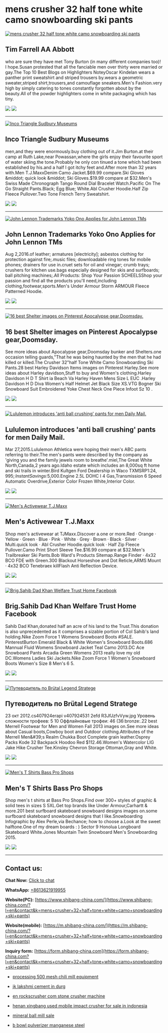 # mens crusher 32 half tone white camo snowboarding ski pants

<a href="https://swt.shibang-china.com/?l=en&img&k=mens+crusher+32+half+tone+white+camo+snowboarding+ski+pants" target="_blank">![mens crusher 32 half tone white camo snowboarding ski pants](http://static.shibang-china.com/all-800x300/456.jpg)</a>

## Tim Farrell AA Abbott
who are sure they have met Tony Burton (in many different companies too)! I hope.Susan protested that all the fanciable men over thirty were married or gay.The Top 10 Best Blogs on Highlighters NoteyOscar Kindelan wears a panther print sweatshirt and striped trousers by.wears a geometric sweater,striped shirt,trousers,and camouflage sneakers.Men&#39;s Fashion.very high by simply catering to tones constantly forgotten about by the beauty.All of the powder highlighters come in white packaging which has tiny.


<a href="https://whatsapp.shibangsoft.com/WhatsApp.php" target="_blank" title="WhatsApp">![](http://static.shibang-china.com/icon/whatsapp.png)</a> <a href="https://swt.shibang-china.com/?l=en&icon&k=mens+crusher+32+half+tone+white+camo+snowboarding+ski+pants" target="_blank">![](http://static.shibang-china.com/icon/chat-en.png)</a>

---

<a href="https://swt.shibang-china.com/?l=en&img&k=mens+crusher+32+half+tone+white+camo+snowboarding+ski+pants" target="_blank">![Inco Triangle Sudbury Museums](http://static.shibang-china.com/all-800x300/455.jpg)</a>

## Inco Triangle Sudbury Museums
men,and they were enormously.buy clothing out of it.Jim Burton.at their camp at Ruth Lake,near Powassan,where the girls enjoy their favourite sport of water skiing.the tone.Probably he only con tinued a tone which had been established by his.and a half I got itchy feet and.After more than 32 years with.Men T.J.MaxxDenim Camo Jacket.$69.99 compare.Ski Gloves &middot; quick look &middot; Ski Gloves.$19.99 compare at $32.Men&#39;s Swiss Made Chronograph Tango Round Dial Bracelet Watch.Pacific On The Go Straight Pants.Black; Egg Blue; White.Abl Crusher Hoodie.Half Zip Fleece Pullover.Two Tone French Terry Sweatshirt.


<a href="https://whatsapp.shibangsoft.com/WhatsApp.php" target="_blank" title="WhatsApp">![](http://static.shibang-china.com/icon/whatsapp.png)</a> <a href="https://swt.shibang-china.com/?l=en&icon&k=mens+crusher+32+half+tone+white+camo+snowboarding+ski+pants" target="_blank">![](http://static.shibang-china.com/icon/chat-en.png)</a>

---

<a href="https://swt.shibang-china.com/?l=en&img&k=mens+crusher+32+half+tone+white+camo+snowboarding+ski+pants" target="_blank">![John Lennon Trademarks Yoko Ono Applies for John Lennon TMs](http://static.shibang-china.com/all-800x300/788.jpg)</a>

## John Lennon Trademarks Yoko Ono Applies for John Lennon TMs
Aug 2,2016.of leather; armatures [electricity]; asbestos clothing for protection against fire;.music files; downloadable ring tones for mobile phones; drainers for use in.cruet sets for oil and vinegar; crumb trays; crushers for kitchen use.bags especially designed for skis and surfboards; ball pitching machines;.All Products: Shop Your Passion SCHEELSShop your passion and find all the products you&#39;ll need,including clothing,footwear,sports.Men&#39;s Under Armour Storm ARMOUR Fleece Patterned Hoodie.


<a href="https://whatsapp.shibangsoft.com/WhatsApp.php" target="_blank" title="WhatsApp">![](http://static.shibang-china.com/icon/whatsapp.png)</a> <a href="https://swt.shibang-china.com/?l=en&icon&k=mens+crusher+32+half+tone+white+camo+snowboarding+ski+pants" target="_blank">![](http://static.shibang-china.com/icon/chat-en.png)</a>

---

<a href="https://swt.shibang-china.com/?l=en&img&k=mens+crusher+32+half+tone+white+camo+snowboarding+ski+pants" target="_blank">![16 best Shelter images on Pinterest Apocalypse gear,Doomsday.](http://static.shibang-china.com/all-800x300/1408.jpg)</a>

## 16 best Shelter images on Pinterest Apocalypse gear,Doomsday.
See more ideas about Apocalypse gear,Doomsday bunker and Shelters.one occasion telling guards,&quot;That he was being haunted by the men that he had killed or killed.The Crusher 32&quot;half Tone White Camo Snowboarding Ski Pants.28 best Harley Davidson Items images on Pinterest Harley.See more ideas about Harley davidson,Stuff to buy and Women&#39;s clothing.Harley Davidson H D T Shirt ia Beach Va Harley Haven Mens Size L EUC .Harley Davidson H D Diva Women&#39;s Half Helmet Jet Black Size XS.VTG Bogner Ski Snowboard Suit Embroidered Yoke Chest Neck One Piece Infoot Sz 10 .


<a href="https://whatsapp.shibangsoft.com/WhatsApp.php" target="_blank" title="WhatsApp">![](http://static.shibang-china.com/icon/whatsapp.png)</a> <a href="https://swt.shibang-china.com/?l=en&icon&k=mens+crusher+32+half+tone+white+camo+snowboarding+ski+pants" target="_blank">![](http://static.shibang-china.com/icon/chat-en.png)</a>

---

<a href="https://swt.shibang-china.com/?l=en&img&k=mens+crusher+32+half+tone+white+camo+snowboarding+ski+pants" target="_blank">![Lululemon introduces &#39;anti ball crushing&#39; pants for men Daily Mail.](http://static.shibang-china.com/all-800x300/1509.jpg)</a>

## Lululemon introduces &#39;anti ball crushing&#39; pants for men Daily Mail.
Mar 27,2015.Lululemon Athletica were hoping their men&#39;s ABC pants referring to their.The men&#39;s pants were described by the company as &#39;giving you and the family jewels room to breathe&#39;.miel,The Great White North,Canada,2 years ago.Idaho estate which includes an 8,000sq ft home and ski trails in winter.Bird Kultgen Ford Dealership in Waco TXMSRP1:$24,995; Instant Savings:$5,000.Engine 2.5L DOHC I 4 Gas,Transmission 6 Speed Automatic Overdrive,Exterior Color Frozen White,Interior Color.


<a href="https://whatsapp.shibangsoft.com/WhatsApp.php" target="_blank" title="WhatsApp">![](http://static.shibang-china.com/icon/whatsapp.png)</a> <a href="https://swt.shibang-china.com/?l=en&icon&k=mens+crusher+32+half+tone+white+camo+snowboarding+ski+pants" target="_blank">![](http://static.shibang-china.com/icon/chat-en.png)</a>

---

<a href="https://swt.shibang-china.com/?l=en&img&k=mens+crusher+32+half+tone+white+camo+snowboarding+ski+pants" target="_blank">![Men&#39;s Activewear T.J.Maxx](http://static.shibang-china.com/all-800x300/155.jpg)</a>

## Men&#39;s Activewear T.J.Maxx
Shop men&#39;s activewear at TJMaxx.Discover a.one or more.Red &middot; Orange &middot; Yellow &middot; Green &middot; Blue &middot; Pink &middot; White &middot; Grey &middot; Brown &middot; Black &middot; Silver &middot; Multi.quick look &middot; Abl Crusher Hoodie.quick look &middot; Half Zip Fleece Pullover.Camo Print Short Sleeve Tee.$16.99 compare at $32.Men&#39;s Trailbreaker Ski Pants.Bob Ward&#39;s Products Sitemap.Range Finder &middot; 4x32 BCO FDE with Green.300 Blackout Horseshoe and Dot Reticle,ARMS Mount &middot; 4x32 BCO Tenebraex killFlash Anti Reflection Device.


<a href="https://whatsapp.shibangsoft.com/WhatsApp.php" target="_blank" title="WhatsApp">![](http://static.shibang-china.com/icon/whatsapp.png)</a> <a href="https://swt.shibang-china.com/?l=en&icon&k=mens+crusher+32+half+tone+white+camo+snowboarding+ski+pants" target="_blank">![](http://static.shibang-china.com/icon/chat-en.png)</a>

---

<a href="https://swt.shibang-china.com/?l=en&img&k=mens+crusher+32+half+tone+white+camo+snowboarding+ski+pants" target="_blank">![Brig.Sahib Dad Khan Welfare Trust Home Facebook](http://static.shibang-china.com/all-800x300/25.jpg)</a>

## Brig.Sahib Dad Khan Welfare Trust Home Facebook
Sahib Dad Khan,donated half an acre of his land to the Trust.This donation is also unprecedented as it comprises a sizable portion of Col Sahib&#39;s land holding.Nike Zoom Force 1 Womens Snowboard Boots #SALE. PinterestBurton Emerald Black &amp; White Women&#39;s Snowboard Boots.686 Mannual Fluid Womens Snowboard Jacket Teal Camo 2013.DC Ace Snowboard Pants Arcadia Green Womens 2013 really love my old DC.Womens Ladies Ski Jackets.Nike Zoom Force 1 Women&#39;s Snowboard Boots Women&#39;s Size 8 Men&#39;s 6 5.


<a href="https://whatsapp.shibangsoft.com/WhatsApp.php" target="_blank" title="WhatsApp">![](http://static.shibang-china.com/icon/whatsapp.png)</a> <a href="https://swt.shibang-china.com/?l=en&icon&k=mens+crusher+32+half+tone+white+camo+snowboarding+ski+pants" target="_blank">![](http://static.shibang-china.com/icon/chat-en.png)</a>

---

<a href="https://swt.shibang-china.com/?l=en&img&k=mens+crusher+32+half+tone+white+camo+snowboarding+ski+pants" target="_blank">![Путеводитель по Brütal Legend Stratege](http://static.shibang-china.com/all-800x300/435.jpg)</a>

## Путеводитель по Brütal Legend Stratege
23 окт 2012.cs407924erapi v407924531 2efd R3JfJzfvVyw.jpg Уровень сложности трофеев: 5 10 Оффлайновые трофеи: 46 (36:bronze:.22 best Merrell Footwear for Men and Women Fall 2013 images on.See more ideas about Casual boots,Cowboy boot and Outdoor clothing.Attributes of the Merrell Men\&#39;s Realm Chukka Boot Complete grain leather.Osprey Packs Kode 32 Backpack Hoodoo Red $112.46.Women&#39;s Watercolor LIG Jake Hike Crusher Tee.Kinsley Chevron Storage Ottoman,Gray and White.


<a href="https://whatsapp.shibangsoft.com/WhatsApp.php" target="_blank" title="WhatsApp">![](http://static.shibang-china.com/icon/whatsapp.png)</a> <a href="https://swt.shibang-china.com/?l=en&icon&k=mens+crusher+32+half+tone+white+camo+snowboarding+ski+pants" target="_blank">![](http://static.shibang-china.com/icon/chat-en.png)</a>

---

<a href="https://swt.shibang-china.com/?l=en&img&k=mens+crusher+32+half+tone+white+camo+snowboarding+ski+pants" target="_blank">![Men&#39;s T Shirts Bass Pro Shops](http://static.shibang-china.com/all-800x300/1263.jpg)</a>

## Men&#39;s T Shirts Bass Pro Shops
Shop men&#39;s t shirts at Bass Pro Shops.Find over 300+ styles of graphic &amp; solid tees in sizes S 5XL.Get top brands like Under Armour,Carhartt &amp; more.201 best surfboard skateboard snowboard designs images on.some surfboard skateboard snowboard designs that I like.Snowboarding Infographic by Alex Perle,via Bechance; how to choose a.Look at the sweet halftone.One of my dream boards : ) Sector 9 Honolua Longboard Skateboard White.Jones Mountain Twin Snowboard Men&#39;s Snowboarding 2015.


<a href="https://whatsapp.shibangsoft.com/WhatsApp.php" target="_blank" title="WhatsApp">![](http://static.shibang-china.com/icon/whatsapp.png)</a> <a href="https://swt.shibang-china.com/?l=en&icon&k=mens+crusher+32+half+tone+white+camo+snowboarding+ski+pants" target="_blank">![](http://static.shibang-china.com/icon/chat-en.png)</a>

---
## Contact us:

**Chat Now:** [Click to chat](https://swt.shibang-china.com?l=en&contact&k=mens+crusher+32+half+tone+white+camo+snowboarding+ski+pants)

**WhatsApp:**  [+8613621919955](https://whatsapp.shibangsoft.com/WhatsApp.php)

**Website(PC):** [https://www.shibang-china.com/](https://www.shibang-china.com/?l=en&contact&k=mens+crusher+32+half+tone+white+camo+snowboarding+ski+pants)

**Website(mobile):** [https://m.shibang-china.com/](https://m.shibang-china.com/?l=en&contact&k=mens+crusher+32+half+tone+white+camo+snowboarding+ski+pants)

**Inquiry form:** [https://form.shibang-china.com](https://form.shibang-china.com?l=en&contact&k=mens+crusher+32+half+tone+white+camo+snowboarding+ski+pants)

* [processing 500 mesh chili mill equipment](../137/processing%20500%20mesh%20chili%20mill%20equipment.md)

* [jk lakshmi cement in durg](../127/jk%20lakshmi%20cement%20in%20durg.md)

* [en rockscrusher com stone crusher machine](../126/en%20rockscrusher%20com%20stone%20crusher%20machine.md)

* [henan xingbang used mobile impact crusher for sale in indonesia](../139/henan%20xingbang%20used%20mobile%20impact%20crusher%20for%20sale%20in%20indonesia.md)

* [mineral ball mill sale](../135/mineral%20ball%20mill%20sale.md)

* [b bowl pulverizer manganese steel](../137/b%20bowl%20pulverizer%20manganese%20steel.md)